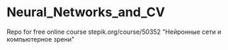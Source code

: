 # Neural_Networks_and_CV

Repo for free online course stepik.org/course/50352
"Нейронные сети и компьютерное зрени"

